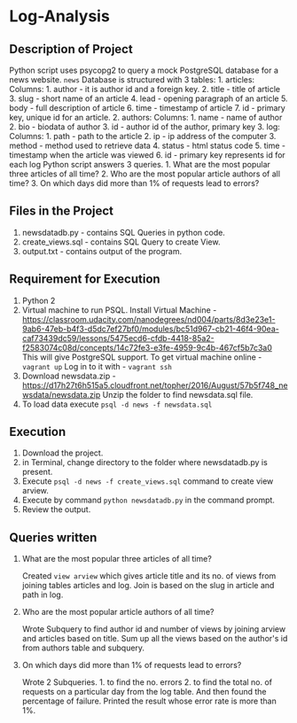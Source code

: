 # Log-Analysis

## Description of Project
  Python script uses psycopg2 to query a mock PostgreSQL database for a news website. 
  `news` Database is structured with 3 tables:
  	1. articles: Columns:
  		1. author - it is author id and a foreign key.
  		2. title - title of article
  		3. slug - short name of an article
  		4. lead - opening paragraph of an article
  		5. body - full description of article
  		6. time - timestamp of article
  		7. id - primary key, unique id for an article.
  	2. authors: Columns:
  		1. name - name of author
  		2. bio - biodata of author
  		3. id - author id of the author, primary key
  	3. log: Columns:
  		1. path - path to the article
  		2. ip - ip address of the computer
  		3. method - method used to retrieve data
  		4. status - html status code
  		5. time - timestamp when the article was viewed
  		6. id - primary key represents id for each log
  Python script answers 3 queries.
  	1. What are the most popular three articles of all time? 
  	2. Who are the most popular article authors of all time?
  	3. On which days did more than 1% of requests lead to errors?

## Files in the Project
1. newsdatadb.py - contains SQL Queries in python code.
2. create_views.sql - contains SQL Query to create View.
3. output.txt - contains output of the program.

## Requirement for Execution
1. Python 2
2. Virtual machine to run PSQL. 
	Install Virtual Machine - https://classroom.udacity.com/nanodegrees/nd004/parts/8d3e23e1-9ab6-47eb-b4f3-d5dc7ef27bf0/modules/bc51d967-cb21-46f4-90ea-caf73439dc59/lessons/5475ecd6-cfdb-4418-85a2-f2583074c08d/concepts/14c72fe3-e3fe-4959-9c4b-467cf5b7c3a0
	This will give PostgreSQL support.
	To get virtual machine online - `vagrant up`
	Log in to it with - `vagrant ssh`
3. Download newsdata.zip - https://d17h27t6h515a5.cloudfront.net/topher/2016/August/57b5f748_newsdata/newsdata.zip
   Unzip the folder to find newsdata.sql file.
4. To load data execute `psql -d news -f newsdata.sql`

## Execution
1. Download the project.
2. in Terminal, change directory to the folder where newsdatadb.py is present.
3. Execute `psql -d news -f create_views.sql` command to create view arview.
4. Execute by command `python newsdatadb.py` in the command prompt.
5. Review the output.

## Queries written
1. What are the most popular three articles of all time?

   Created `view arview` which gives article title and its no. of views from joining tables articles and log. Join is based on the slug in article and path in log.
   
2. Who are the most popular article authors of all time?

   Wrote Subquery to find author id and number of views by joining arview and articles based on title. Sum up all the views based on the author's id from authors table and subquery.
   
3. On which days did more than 1% of requests lead to errors?

   Wrote 2 Subqueries. 1. to find the no. errors  2. to find the total no. of requests on a particular day from the log table. And then found the percentage of failure. Printed the result whose error rate is more than 1%.
